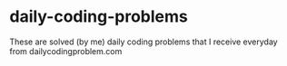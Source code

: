 # daily-coding-problems
These are solved (by me) daily coding problems that I receive everyday from dailycodingproblem.com
